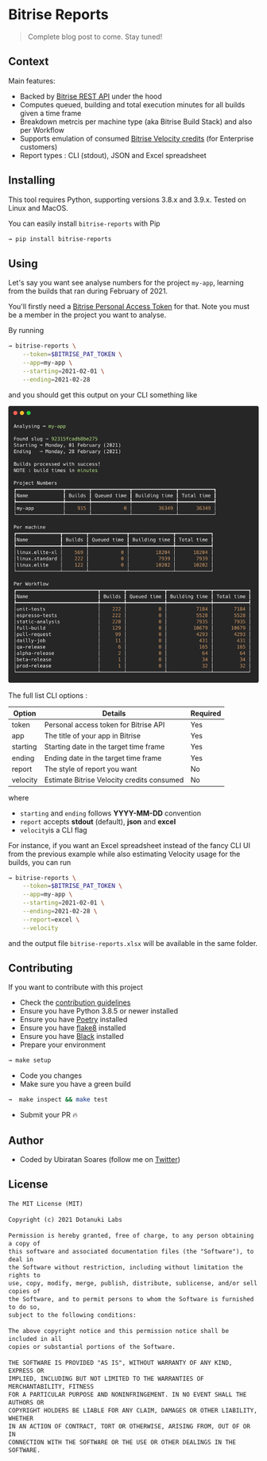 # Bitrise Reports

> Complete blog post to come. Stay tuned!

## Context

Main features:

- Backed by [Bitrise REST API](https://api-docs.bitrise.io/) under the hood
- Computes queued, building and total execution minutes for all builds given a time frame
- Breakdown metrcis per machine type (aka Bitrise Build Stack) and also per Workflow
- Supports emulation of consumed [Bitrise Velocity credits](https://www.bitrise.io/velocity-plan) (for Enterprise customers)
- Report types : CLI (stdout), JSON and Excel spreadsheet

## Installing

This tool requires Python, supporting versions 3.8.x and 3.9.x. Tested on Linux and MacOS.

You can easily install `bitrise-reports` with Pip

```bash
→ pip install bitrise-reports
```

## Using

Let's say you want see analyse numbers for the project `my-app`, learning from
the builds that ran during February of 2021.

You'll firstly need a
[Bitrise Personal Access Token](https://devcenter.bitrise.io/api/authentication/) for
that. Note you must be a member in the project you want to analyse.

By running

```bash
→ bitrise-reports \
    --token=$BITRISE_PAT_TOKEN \
    --app=my-app \
    --starting=2021-02-01 \
    --ending=2021-02-28
```

and you should get this output on your CLI something like

![](.github/assets/showcase.png)

The full list CLI options :

| Option   | Details                                    | Required  |
|----------|--------------------------------------------|-----------|
| token    | Personal access token for Bitrise API      | Yes       |
| app      | The title of your app in Bitrise           | Yes       |
| starting | Starting date in the target time frame     | Yes       |
| ending   | Ending date in the target time frame       | Yes       |
| report   | The style of report you want               | No        |
| velocity | Estimate Bitrise Velocity credits consumed | No        |

where

- `starting` and `ending` follows **YYYY-MM-DD** convention
- `report` accepts **stdout** (default), **json** and **excel**
- `velocity`is a CLI flag

For instance, if you want an Excel spreadsheet instead of the fancy CLI UI from the previous example
while also estimating Velocity usage for the builds, you can run

```bash
→ bitrise-reports \
    --token=$BITRISE_PAT_TOKEN \
    --app=my-app \
    --starting=2021-02-01 \
    --ending=2021-02-28 \
    --report=excel \
    --velocity
```

and the output file `bitrise-reports.xlsx` will be available in the same folder.

## Contributing

If you want to contribute with this project

- Check the [contribution guidelines](https://github.com/dotanuki-labs/.github/blob/main/CONTRIBUTING.md)
- Ensure you have Python 3.8.5 or newer installed
- Ensure you have [Poetry](https://python-poetry.org/) installed
- Ensure you have [flake8](https://pypi.org/project/flake8/) installed
- Ensure you have [Black](https://github.com/psf/black) installed
- Prepare your environment

```bash
→ make setup
```

- Code you changes
- Make sure you have a green build

```bash
→  make inspect && make test
```

- Submit your PR 🔥

## Author

- Coded by Ubiratan Soares (follow me on [Twitter](https://twitter.com/ubiratanfsoares))

## License

```
The MIT License (MIT)

Copyright (c) 2021 Dotanuki Labs

Permission is hereby granted, free of charge, to any person obtaining a copy of
this software and associated documentation files (the "Software"), to deal in
the Software without restriction, including without limitation the rights to
use, copy, modify, merge, publish, distribute, sublicense, and/or sell copies of
the Software, and to permit persons to whom the Software is furnished to do so,
subject to the following conditions:

The above copyright notice and this permission notice shall be included in all
copies or substantial portions of the Software.

THE SOFTWARE IS PROVIDED "AS IS", WITHOUT WARRANTY OF ANY KIND, EXPRESS OR
IMPLIED, INCLUDING BUT NOT LIMITED TO THE WARRANTIES OF MERCHANTABILITY, FITNESS
FOR A PARTICULAR PURPOSE AND NONINFRINGEMENT. IN NO EVENT SHALL THE AUTHORS OR
COPYRIGHT HOLDERS BE LIABLE FOR ANY CLAIM, DAMAGES OR OTHER LIABILITY, WHETHER
IN AN ACTION OF CONTRACT, TORT OR OTHERWISE, ARISING FROM, OUT OF OR IN
CONNECTION WITH THE SOFTWARE OR THE USE OR OTHER DEALINGS IN THE SOFTWARE.
```
